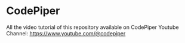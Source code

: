 # CodePiper

All the video tutorial of this repository available on CodePiper Youtube Channel: https://www.youtube.com/@codepiper 